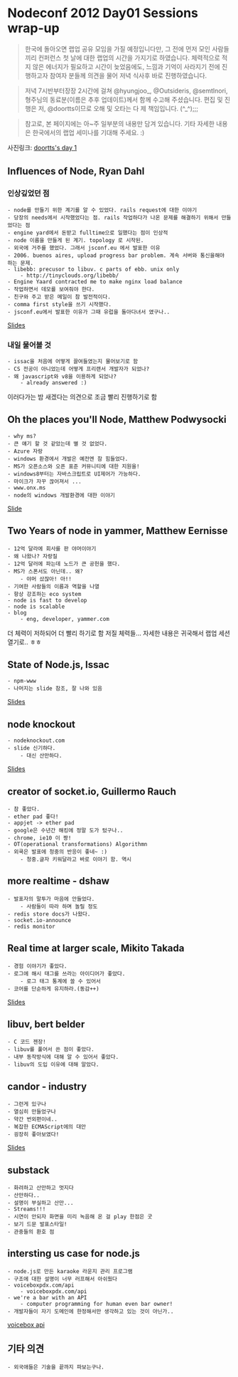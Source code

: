 
Nodeconf 2012 Day01 Sessions wrap-up
====================================


> 한국에 돌아오면 랩업 공유 모임을 가질 예정입니다만, 그 전에 먼저 모인 사람들끼리 컨퍼런스 첫 날에 대한 랩업의 시간을 가지기로 하였습니다. 체력적으로 적지 않은 에너지가 필요하고 시간이 늦었음에도, 느낌과 기억이 사라지기 전에 진행하고자 참여자 분들께 의견을 물어 저녁 식사후 바로 진행하였습니다. 

> 저녁 7시반부터장장 2시간에 걸쳐 @hyungjoo_, @Outsideris, @semtlnori, 형주님의 동료분(이름은 추후 업데이트)께서 함께 수고해 주셨습니다. 
> 편집 및 진행은 저, @doortts이므로 오해 및 오타는 다 제 책임입니다. (^_^);;;

> 참고로, 본 페이지에는 아~주 일부분의 내용만 담겨 있습니다. 기타 자세한 내용은 한국에서의 랩업 세미나를 기대해 주세요. :)

사진링크: [doortts's day 1](https://picasaweb.google.com/107279487440516858381/Nodeconf_portland) 

Inﬂuences of Node, Ryan Dahl
----------------------------

### 인상깊었던 점

    - node를 만들기 위한 계기를 알 수 있었다. rails request에 대한 이야기
    - 당장의 needs에서 시작했었다는 점. rails 작업하다가 나온 문제를 해결하기 위해서 만들었다는 점
    - engine yard에서 돈받고 fulltime으로 일했다는 점이 인상적
    - node 이름을 만들게 된 계기. topology 로 시작된.
    - 외국에 거주를 했었다. 그래서 jsconf.eu 에서 발표한 이유
    - 2006. buenos aires, upload progress bar problem. 계속 서버와 통신을해야 하는 문제.
    - libebb: precusor to libuv. c parts of ebb. unix only
        - http://tinyclouds.org/libebb/
    - Engine Yaard contracted me to make nginx load balance
    - 작업하면서 데모를 보여줘야 한다.
    - 친구와 주고 받은 메일이 참 발전적이다. 
    - comma first style을 쓰기 시작했다.
    - jsconf.eu에서 발표한 이유가 그때 유럽을 돌아다녀서 였구나..

[Slides](http://tinyclouds.org/nodeconf2012.pdf)

### 내일 물어볼 것

    - issac을 처음에 어떻게 끌여들였는지 물어보기로 함
    - CS 전공이 아니었는데 어떻게 프리랜서 개발자가 되었나?
    - 왜 javascript와 v8을 이용하게 되었나?
        - already answered :)


이러다가는 밤 새겠다는 의견으로 조금 빨리 진행하기로 함


Oh the places you'll Node, Matthew Podwysocki
---------------------------------------------
    - why ms?
    - 큰 얘기 할 것 같았는데 별 것 없었다.
    - Azure 자랑
    - windows 환경에서 개발은 예전엔 참 힘들었다.
    - MS가 오픈소스와 오픈 표준 커뮤니티에 대한 지원을!
    - windows8부터는 자바스크립트로 UI제어가 가능하다.
    - 마이크가 자꾸 끊어져서 ...
    - www.onx.ms
    - node의 windows 개발환경에 대한 이야기

[Slide](http://www.slideshare.net/mattpodwysocki/oh-the-places-youll-node-13520581)

Two Years of node in yammer, Matthew Eernisse
---------------------------------------------
    - 12억 달라에 회사를 판 야머이야기
    - 왜 나왔나? 자랑질
    - 12억 달러에 파는데 노드가 큰 공헌을 했다.
    - MS가 스폰서도 아닌데.. 왜?
        - 야머 샀잖아! 아!!
    - 기여한 사람들의 이름과 역할을 나열
    - 항상 강조하는 eco system
    - node is fast to develop
    - node is scalable
    - blog
        - eng, developer, yammer.com


더 체력이 저하되어 더 빨리 하기로 함
저질 체력들... 
자세한 내용은 귀국해서 랩업 세션 열기로.. ㅎㅎ


State of Node.js, Issac
-----------------------
    - npm-www
    - 나머지는 slide 참조, 잘 나와 있음

[Slides](http://j.mp/2012-state-of-the-node)


node knockout
-------------
    - nodeknockout.com
    - slide 신기하다.
        - 대신 산만하다.

[Slides](http://nodeknockout.com/tell-me-a-story)

creator of socket.io, Guillermo Rauch 
-------------------------------------
    - 참 좋았다.
    - ether pad 좋다!
    - appjet -> ether pad
    - google은 수년간 해킹에 정말 도가 텄구나..
    - chrome, ie10 이 짱!
    - OT(operational transformations) Algorithmn
    - 외쿡은 발표에 청중의 반응이 좋네~ :)
        - 청중.글자 키워달라고 바로 이야기 함. 역시


more realtime - dshaw
---------------------
    - 발표자의 말투가 마음에 안들었다.
        - 사람들이 따라 하며 놀릴 정도 
    - redis store docs가 나왔다.
    - socket.io-announce
    - redis monitor


Real time at larger scale, Mikito Takada
----------------------------------------
    - 경험 이야기가 좋았다.
    - 로그에 해시 태그를 쓰라는 아이디어가 좋았다.
        - 로그 태그 통계에 쓸 수 있어서
    - 코어를 단순하게 유지하라.(동감++)

[Slides](http://mixu.net/slides/nodeconf/)

libuv, bert belder
------------------
    - C 코드 젠장!
    - libuv를 풀어서 쓴 점이 좋았다.
    - 내부 동작방식에 대해 알 수 있어서 좋았다.
    - libuv의 도입 이유에 대해 알았다.


candor - industry
------------------
    - 그런게 있구나
    - 열심히 만들었구나
    - 약간 번외편이네..
    - 복잡한 ECMAScript에의 대안
    - 굉장히 좋아보였다!

[Slides](https://t.co/jLq2mREu)

substack
--------
    - 화려하고 산만하고 멋지다
    - 산만하다..
    - 설명이 부실하고 산만...
    - Streams!!! 
    - 시연이 안되자 화면을 미리 녹음해 온 걸 play 한점은 굿
    - 보기 드문 발표스타일!
    - 관중들의 환호 점

intersting us case for node.js
------------------------------

    - node.js로 만든 karaoke 라운지 관리 프로그램
    - 구조에 대한 설명이 너무 러프해서 아쉬웠다
    - voiceboxpdx.com/api
        - voiceboxpdx.com/api
    - we're a bar with an API
        - computer programming for human even bar owner!
    - 개발자들이 자기 도메인에 한정해서만 생각하고 있는 것이 아닌가..

[voicebox api](http://voiceboxpdx.com/api/v1/documentation)

기타 의견
--------

    - 외국애들은 기술을 끝까지 파보는구나.


